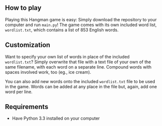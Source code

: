 ## How to play
Playing this Hangman game is easy: Simply download the repository to your computer and run `main.py`! The game comes with its own included word list, `wordlist.txt`, which contains a list of 853 English words.

## Customization
Want to specify your own list of words in place of the included `wordlist.txt`? Simply overwrite that file with a text file of your own of the same filename, with each word on a separate line. Compound words with spaces involved work, too (eg., ice cream).

You can also add new words onto the included `wordlist.txt` file to be used in the game. Words can be added at any place in the file but, again, add one word per line.

## Requirements
- Have Python 3.3 installed on your computer